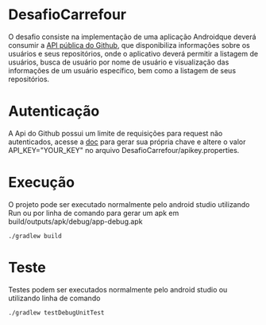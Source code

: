 # DesafioCarrefour
O desafio consiste na implementação de uma aplicação Androidque deverá consumir a [API pública do Github](https://developer.github.com/v3/), que disponibiliza informações sobre os usuários e seus repositórios, onde o aplicativo deverá permitir a listagem de usuários, busca de usuário por nome de usuário e visualização das informações de um usuário específico, bem como a listagem de seus repositórios.

# Autenticação
A Api do Github possui um limite de requisições para request não autenticados,
acesse a [doc](https://docs.github.com/en/rest/guides/getting-started-with-the-rest-api?apiVersion=2022-11-28#authenticating)
para gerar sua própria chave e altere o valor API_KEY="YOUR_KEY" no arquivo  DesafioCarrefour/apikey.properties.

# Execução
O projeto pode ser executado normalmente pelo android studio utilizando Run ou por linha de comando  para gerar um apk em build/outputs/apk/debug/app-debug.apk
```
./gradlew build
```

# Teste
Testes podem ser executados normalmente pelo android studio ou utilizando linha de comando
```
./gradlew testDebugUnitTest
```